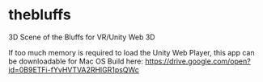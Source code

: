 # thebluffs
3D Scene of the Bluffs for VR/Unity Web 3D

If too much memory is required to load the Unity Web Player, this app can be downloadable for Mac OS Build here: https://drive.google.com/open?id=0B9ETFi-fYvHVTVA2RHlGR1psQWc